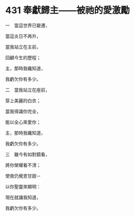 # 431 奉獻歸主——被祂的愛激勵

一　當這世界已變遷，

當這炎日不再升，

當我站立在主前，

回顧今生的歷程；

主，那時我纔知道，

我虧欠你有多少。

二　當我站立在座前，

穿上美麗的白衣；

當我得識你完全，

能以全心來愛你；

主，那時我纔知道，

我虧欠你有多少。

三　雖今有如對鏡看，

將你榮耀看不清；

使我仍覺恩甘甜－

以你聖靈來顯明：

現在就讓我知道，

我虧欠你有多少。


